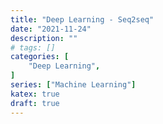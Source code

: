 ```yaml
---
title: "Deep Learning - Seq2seq"
date: "2021-11-24"
description: ""
# tags: []
categories: [
    "Deep Learning",
]
series: ["Machine Learning"]
katex: true
draft: true
---
```



